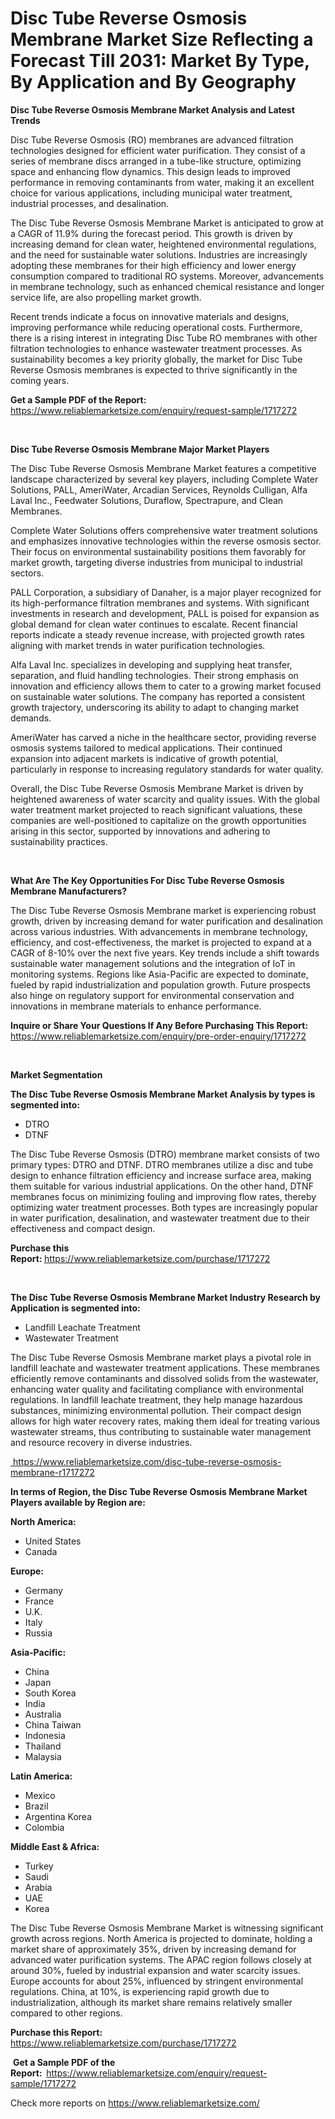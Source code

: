 <p><h1>Disc Tube Reverse Osmosis Membrane Market Size Reflecting a Forecast Till 2031: Market By Type, By Application and By Geography</h1></p><p><strong>Disc Tube Reverse Osmosis Membrane Market Analysis and Latest Trends</strong></p>
<p><p>Disc Tube Reverse Osmosis (RO) membranes are advanced filtration technologies designed for efficient water purification. They consist of a series of membrane discs arranged in a tube-like structure, optimizing space and enhancing flow dynamics. This design leads to improved performance in removing contaminants from water, making it an excellent choice for various applications, including municipal water treatment, industrial processes, and desalination.</p><p>The Disc Tube Reverse Osmosis Membrane Market is anticipated to grow at a CAGR of 11.9% during the forecast period. This growth is driven by increasing demand for clean water, heightened environmental regulations, and the need for sustainable water solutions. Industries are increasingly adopting these membranes for their high efficiency and lower energy consumption compared to traditional RO systems. Moreover, advancements in membrane technology, such as enhanced chemical resistance and longer service life, are also propelling market growth.</p><p>Recent trends indicate a focus on innovative materials and designs, improving performance while reducing operational costs. Furthermore, there is a rising interest in integrating Disc Tube RO membranes with other filtration technologies to enhance wastewater treatment processes. As sustainability becomes a key priority globally, the market for Disc Tube Reverse Osmosis membranes is expected to thrive significantly in the coming years.</p></p>
<p><strong>Get a Sample PDF of the Report:&nbsp;</strong> <a href="https://www.reliablemarketsize.com/enquiry/request-sample/1717272?utm_campaign=1939&utm_medium=2&utm_source=Github&utm_content=ia&utm_term=28122024&utm_id=disc-tube-reverse-osmosis-membrane">https://www.reliablemarketsize.com/enquiry/request-sample/1717272</a></p>
<p>&nbsp;</p>
<p><strong>Disc Tube Reverse Osmosis Membrane Major Market Players</strong></p>
<p><p>The Disc Tube Reverse Osmosis Membrane Market features a competitive landscape characterized by several key players, including Complete Water Solutions, PALL, AmeriWater, Arcadian Services, Reynolds Culligan, Alfa Laval Inc., Feedwater Solutions, Duraflow, Spectrapure, and Clean Membranes. </p><p>Complete Water Solutions offers comprehensive water treatment solutions and emphasizes innovative technologies within the reverse osmosis sector. Their focus on environmental sustainability positions them favorably for market growth, targeting diverse industries from municipal to industrial sectors.</p><p>PALL Corporation, a subsidiary of Danaher, is a major player recognized for its high-performance filtration membranes and systems. With significant investments in research and development, PALL is poised for expansion as global demand for clean water continues to escalate. Recent financial reports indicate a steady revenue increase, with projected growth rates aligning with market trends in water purification technologies.</p><p>Alfa Laval Inc. specializes in developing and supplying heat transfer, separation, and fluid handling technologies. Their strong emphasis on innovation and efficiency allows them to cater to a growing market focused on sustainable water solutions. The company has reported a consistent growth trajectory, underscoring its ability to adapt to changing market demands.</p><p>AmeriWater has carved a niche in the healthcare sector, providing reverse osmosis systems tailored to medical applications. Their continued expansion into adjacent markets is indicative of growth potential, particularly in response to increasing regulatory standards for water quality.</p><p>Overall, the Disc Tube Reverse Osmosis Membrane Market is driven by heightened awareness of water scarcity and quality issues. With the global water treatment market projected to reach significant valuations, these companies are well-positioned to capitalize on the growth opportunities arising in this sector, supported by innovations and adhering to sustainability practices.</p></p>
<p>&nbsp;</p>
<p><strong>What Are The Key Opportunities For Disc Tube Reverse Osmosis Membrane Manufacturers?</strong></p>
<p><p>The Disc Tube Reverse Osmosis Membrane market is experiencing robust growth, driven by increasing demand for water purification and desalination across various industries. With advancements in membrane technology, efficiency, and cost-effectiveness, the market is projected to expand at a CAGR of 8-10% over the next five years. Key trends include a shift towards sustainable water management solutions and the integration of IoT in monitoring systems. Regions like Asia-Pacific are expected to dominate, fueled by rapid industrialization and population growth. Future prospects also hinge on regulatory support for environmental conservation and innovations in membrane materials to enhance performance.</p></p>
<p><strong>Inquire or Share Your Questions If Any Before Purchasing This Report:</strong> <a href="https://www.reliablemarketsize.com/enquiry/pre-order-enquiry/1717272?utm_campaign=1939&utm_medium=2&utm_source=Github&utm_content=ia&utm_term=28122024&utm_id=disc-tube-reverse-osmosis-membrane">https://www.reliablemarketsize.com/enquiry/pre-order-enquiry/1717272</a></p>
<p>&nbsp;</p>
<p><strong>Market Segmentation</strong></p>
<p><strong>The Disc Tube Reverse Osmosis Membrane Market Analysis by types is segmented into:</strong></p>
<p><ul><li>DTRO</li><li>DTNF</li></ul></p>
<p><p>The Disc Tube Reverse Osmosis (DTRO) membrane market consists of two primary types: DTRO and DTNF. DTRO membranes utilize a disc and tube design to enhance filtration efficiency and increase surface area, making them suitable for various industrial applications. On the other hand, DTNF membranes focus on minimizing fouling and improving flow rates, thereby optimizing water treatment processes. Both types are increasingly popular in water purification, desalination, and wastewater treatment due to their effectiveness and compact design.</p></p>
<p><strong>Purchase this Report:&nbsp;</strong><a href="https://www.reliablemarketsize.com/purchase/1717272?utm_campaign=1939&utm_medium=2&utm_source=Github&utm_content=ia&utm_term=28122024&utm_id=disc-tube-reverse-osmosis-membrane">https://www.reliablemarketsize.com/purchase/1717272</a></p>
<p>&nbsp;</p>
<p><strong>The Disc Tube Reverse Osmosis Membrane Market Industry Research by Application is segmented into:</strong></p>
<p><ul><li>Landfill Leachate Treatment</li><li>Wastewater Treatment</li></ul></p>
<p><p>The Disc Tube Reverse Osmosis Membrane market plays a pivotal role in landfill leachate and wastewater treatment applications. These membranes efficiently remove contaminants and dissolved solids from the wastewater, enhancing water quality and facilitating compliance with environmental regulations. In landfill leachate treatment, they help manage hazardous substances, minimizing environmental pollution. Their compact design allows for high water recovery rates, making them ideal for treating various wastewater streams, thus contributing to sustainable water management and resource recovery in diverse industries.</p></p>
<p><a href="https://www.reliablemarketsize.com/disc-tube-reverse-osmosis-membrane-r1717272?utm_campaign=1939&utm_medium=2&utm_source=Github&utm_content=ia&utm_term=28122024&utm_id=disc-tube-reverse-osmosis-membrane">&nbsp;https://www.reliablemarketsize.com/disc-tube-reverse-osmosis-membrane-r1717272</a></p>
<p><strong>In terms of Region, the Disc Tube Reverse Osmosis Membrane Market Players available by Region are:</strong></p>
<p>
    <p> <strong> North America: </strong>
        <ul>
            <li>United States</li>
            <li>Canada</li>
        </ul>
        </p> 
    <p> <strong> Europe: </strong>
        <ul>
            <li>Germany</li>
            <li>France</li>
            <li>U.K.</li>
            <li>Italy</li>
            <li>Russia</li>
        </ul>
        </p> 
    <p> <strong> Asia-Pacific: </strong>
        <ul>
            <li>China</li>
            <li>Japan</li>
            <li>South Korea</li>
            <li>India</li>
            <li>Australia</li>
            <li>China Taiwan</li>
            <li>Indonesia</li>
            <li>Thailand</li>
            <li>Malaysia</li>
        </ul>
        </p> 
    <p> <strong> Latin America: </strong>
        <ul>
            <li>Mexico</li>
            <li>Brazil</li>
            <li>Argentina Korea</li>
            <li>Colombia</li>
        </ul>
        </p> 
    <p> <strong> Middle East & Africa: </strong>
        <ul>
            <li>Turkey</li>
            <li>Saudi</li>
            <li>Arabia</li>
            <li>UAE</li>
            <li>Korea</li>
        </ul>
    </p>
    </p>
<p><p>The Disc Tube Reverse Osmosis Membrane Market is witnessing significant growth across regions. North America is projected to dominate, holding a market share of approximately 35%, driven by increasing demand for advanced water purification systems. The APAC region follows closely at around 30%, fueled by industrial expansion and water scarcity issues. Europe accounts for about 25%, influenced by stringent environmental regulations. China, at 10%, is experiencing rapid growth due to industrialization, although its market share remains relatively smaller compared to other regions.</p></p>
<p><strong>Purchase this Report: </strong><a href="https://www.reliablemarketsize.com/purchase/1717272?utm_campaign=1939&utm_medium=2&utm_source=Github&utm_content=ia&utm_term=28122024&utm_id=disc-tube-reverse-osmosis-membrane">https://www.reliablemarketsize.com/purchase/1717272</a></p>
<p>&nbsp;<strong>Get a Sample PDF of the Report:&nbsp;&nbsp;</strong><a href="https://www.reliablemarketsize.com/enquiry/request-sample/1717272?utm_campaign=1939&utm_medium=2&utm_source=Github&utm_content=ia&utm_term=28122024&utm_id=disc-tube-reverse-osmosis-membrane">https://www.reliablemarketsize.com/enquiry/request-sample/1717272</a></p>
<p><strong></strong></p>
<p>Check more reports on <a href="https://www.reliablemarketsize.com/?utm_campaign=1939&utm_medium=2&utm_source=Github&utm_content=ia&utm_term=28122024&utm_id=disc-tube-reverse-osmosis-membrane">https://www.reliablemarketsize.com/</a></p>